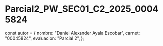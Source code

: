 # Parcial2_PW_SEC01_C2_2025_00045824

const autor = {
  nombre: "Daniel Alexander Ayala Escobar",
  carnet: "00045824",
  evaluacion: "Parcial 2",
};